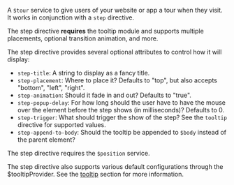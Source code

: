 A `$tour` service to give users of your website or app a tour when they
visit. It works in conjunction with a `step` directive.

The step directive **requires** the tooltip module and supports multiple
placements, optional transition animation, and more.

The step directive provides several optional attributes to control how it
will display:

- `step-title`: A string to display as a fancy title.
- `step-placement`: Where to place it? Defaults to "top", but also accepts
  "bottom", "left", "right".
- `step-animation`: Should it fade in and out? Defaults to "true".
- `step-popup-delay`: For how long should the user have to have the mouse
  over the element before the step shows (in milliseconds)? Defaults to 0.
- `step-trigger`: What should trigger the show of the step? See the
  `tooltip` directive for supported values.
- `step-append-to-body`: Should the tooltip be appended to `$body` instead of
  the parent element?

The step directive requires the `$position` service.

The step directive also supports various default configurations through the
$tooltipProvider. See the [tooltip](#tooltip) section for more information.


